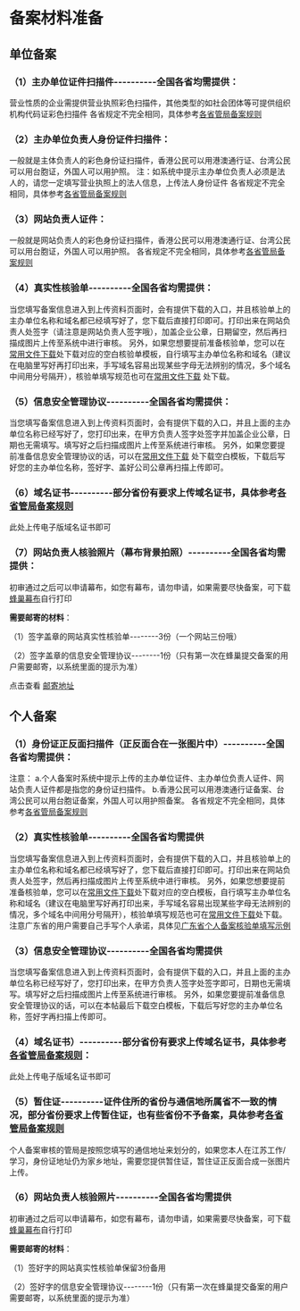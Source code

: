 # 备案材料准备

## 单位备案

### **（1）主办单位证件扫描件----------全国各省均需提供**：

营业性质的企业需提供营业执照彩色扫描件，其他类型的如社会团体等可提供组织机构代码证彩色扫描件 各省规定不完全相同，具体参考[各省管局备案规则](../各省管局规则)

### **（2）主办单位负责人身份证件扫描件**：

一般就是主体负责人的彩色身份证扫描件，香港公民可以用港澳通行证、台湾公民可以用台胞证，外国人可以用护照。 注：如系统中提示主办单位负责人必须是法人的，请您一定填写营业执照上的法人信息，上传法人身份证件 各省规定不完全相同，具体参考[各省管局备案规则](../各省管局规则)

### **（3）网站负责人证件**：

一般就是网站负责人的彩色身份证扫描件，香港公民可以用港澳通行证、台湾公民可以用台胞证，外国人可以用护照。 各省规定不完全相同，具体参考[各省管局备案规则](../各省管局规则)

### **（4）真实性核验单----------全国各省均需提供**：

当您填写备案信息进入到上传资料页面时，会有提供下载的入口，并且核验单上的主办单位名称和域名都已经填写好了，您下载后直接打印即可。打印出来在网站负责人处签字（请注意是网站负责人签字哦），加盖企业公章，日期留空，然后再扫描成图片上传至系统中进行审核。 另外，如果您想要提前准备核验单，您可以在[常用文件下载](../常用文件下载.md)处下载对应的空白核验单模板，自行填写主办单位名称和域名（建议在电脑里写好再打印出来，手写域名容易出现某些字母无法辨别的情况，多个域名中间用分号隔开），核验单填写规范也可在[常用文件下载](../常用文件下载.md) 处下载。

### **（5）信息安全管理协议----------全国各省均需提供**：

当您填写备案信息进入到上传资料页面时，会有提供下载的入口，并且上面的主办单位名称已经写好了，您打印出来，在甲方负责人签字处签字并加盖企业公章，日期也无需填写。填写好之后扫描成图片上传至系统进行审核。 另外，如果您要提前准备信息安全管理协议的话，可以在[常用文件下载](../常用文件下载.md) 处下载空白模板，下载后写好您的主办单位名称，签好字、盖好公司公章再扫描上传即可。

### **（6）域名证书----------部分省份有要求上传域名证书，具体参考[各省管局备案规则](../各省管局规则)**

此处上传电子版域名证书即可

### **（7）网站负责人核验照片（幕布背景拍照）----------全国各省均需提供**：

初审通过之后可以申请幕布，如您有幕布，请勿申请，如果需要尽快备案，可下载[蜂巢幕布](../常用文件下载.md)自行打印

**需要邮寄的材料**：

（1）签字盖章的网站真实性核验单--------3份（一个网站三份哦）

（2）签字盖章的信息安全管理协议--------1份（只有第一次在蜂巢提交备案的用户需要邮寄，以系统里面的提示为准）

点击查看 [邮寄地址](../备案公告及法规/纸质资料邮寄地址.md)

## 个人备案

### **（1）身份证正反面扫描件（正反面合在一张图片中）----------全国各省均需提供**：

注意：
a.个人备案时系统中提示上传的主办单位证件、主办单位负责人证件、网站负责人证件都是指您的身份证扫描件。
b.香港公民可以用港澳通行证备案、台湾公民可以用台胞证备案，外国人可以用护照备案。
各省规定不完全相同，具体参考[各省管局备案规则](../各省管局规则)

### **（2）真实性核验单----------全国各省均需提供**

当您填写备案信息进入到上传资料页面时，会有提供下载的入口，并且核验单上的主办单位名称和域名都已经填写好了，您下载后直接打印即可。打印出来在网站负责人处签字，然后再扫描成图片上传至系统中进行审核。 另外，如果您想要提前准备核验单，您可以在[常用文件下载](../常用文件下载.md)处下载对应的空白模板，自行填写主办单位名称和域名（建议在电脑里写好再打印出来，手写域名容易出现某些字母无法辨别的情况，多个域名中间用分号隔开），核验单填写规范也可在[常用文件下载](../常用文件下载.md)处下载。
注意广东省的用户需要自己手写个人承诺，具体见[广东省个人备案核验单填写示例](../常用文件下载.md)

### **（3）信息安全管理协议----------全国各省均需提供**

当您填写备案信息进入到上传资料页面时，会有提供下载的入口，并且上面的主办单位名称已经写好了，您打印出来，在甲方负责人签字处签字即可，日期也无需填写。填写好之后扫描成图片上传至系统进行审核。 另外，如果您要提前准备信息安全管理协议的话，可以在本帖最后下载空白模板，下载后写好您的主办单位名称，签好字再扫描上传即可。

### **（4）域名证书）----------部分省份有要求上传域名证书，具体参考[各省管局备案规则](../各省管局规则)**：

此处上传电子版域名证书即可

### **（5）暂住证----------证件住所的省份与通信地所属省不一致的情况，部分省份要求上传暂住证，也有些省份不予备案，具体参考[各省管局备案规则](../各省管局规则)**

个人备案审核的管局是按照您填写的通信地址来划分的，如果您本人在江苏工作/学习，身份证地址仍为家乡地址，需要您提供暂住证，暂住证正反面合成一张图片上传。

### **（6）网站负责人核验照片----------全国各省均需提供**

初审通过之后可以申请幕布，如您有幕布，请勿申请，如果需要尽快备案，可下载[蜂巢幕布](../常用文件下载.md)自行打印

**需要邮寄的材料**：

（1）签好字的网站真实性核验单保留3份备用

（2）签好字的信息安全管理协议--------1份（只有第一次在蜂巢提交备案的用户需要邮寄，以系统里面的提示为准）

